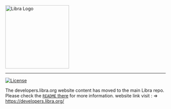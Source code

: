 <a href="https://developers.libra.org">
		<img width="200" src="./libra.png" alt="Libra Logo" />
</a>

<hr/>

[![License](https://img.shields.io/badge/license-Apache-green.svg)](LICENSE.md)

The developers.libra.org website content has moved to the main Libra repo. Please check the [`README` there](https://github.com/libra/libra/tree/master/developers.libra.org) for more information.
website link visit : => https://developers.libra.org/
